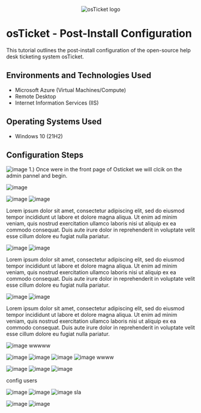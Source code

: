 <p align="center">
<img src="https://i.imgur.com/Clzj7Xs.png" alt="osTicket logo"/>
</p>

<h1>osTicket - Post-Install Configuration</h1>
This tutorial outlines the post-install configuration of the open-source help desk ticketing system osTicket.<br />


<h2>Environments and Technologies Used</h2>

- Microsoft Azure (Virtual Machines/Compute)
- Remote Desktop
- Internet Information Services (IIS)

<h2>Operating Systems Used </h2>

- Windows 10</b> (21H2)


<h2>Configuration Steps</h2>

![image](https://github.com/MartindIT/post-install-config/assets/151476834/55eb4625-dfda-4b10-b1b1-9a8d80424fbb)
1.) Once were in the front page of Osticket we will clcik on the admin pannel and begin. 

![image](https://github.com/MartindIT/post-install-config/assets/151476834/733df689-0293-43d2-995c-ab55975c5d8c)

![image](https://github.com/MartindIT/post-install-config/assets/151476834/e1339b65-e129-4ecf-81dd-a42123fe6b55)
![image](https://github.com/MartindIT/post-install-config/assets/151476834/8b21f93b-7554-45d9-a5a7-c0cc26f1fbe2)

<p>
Lorem ipsum dolor sit amet, consectetur adipiscing elit, sed do eiusmod tempor incididunt ut labore et dolore magna aliqua. Ut enim ad minim veniam, quis nostrud exercitation ullamco laboris nisi ut aliquip ex ea commodo consequat. Duis aute irure dolor in reprehenderit in voluptate velit esse cillum dolore eu fugiat nulla pariatur.
</p>

![image](https://github.com/MartindIT/post-install-config/assets/151476834/1752fb43-7a2f-4898-a1bb-ceae72ea1315)
![image](https://github.com/MartindIT/post-install-config/assets/151476834/e11fca70-8bec-405d-9844-589f35660f91)


<p>
Lorem ipsum dolor sit amet, consectetur adipiscing elit, sed do eiusmod tempor incididunt ut labore et dolore magna aliqua. Ut enim ad minim veniam, quis nostrud exercitation ullamco laboris nisi ut aliquip ex ea commodo consequat. Duis aute irure dolor in reprehenderit in voluptate velit esse cillum dolore eu fugiat nulla pariatur.
</p>

![image](https://github.com/MartindIT/post-install-config/assets/151476834/fc5b51ac-874d-436d-bfa4-3fa522397499)
![image](https://github.com/MartindIT/post-install-config/assets/151476834/fde826c7-05fe-4aca-bcb2-39ccc3c3ebbe)


<p>
Lorem ipsum dolor sit amet, consectetur adipiscing elit, sed do eiusmod tempor incididunt ut labore et dolore magna aliqua. Ut enim ad minim veniam, quis nostrud exercitation ullamco laboris nisi ut aliquip ex ea commodo consequat. Duis aute irure dolor in reprehenderit in voluptate velit esse cillum dolore eu fugiat nulla pariatur.
</p>

![image](https://github.com/MartindIT/post-install-config/assets/151476834/c6d7dad1-c598-4093-9fa4-5dfd89bb243d)
wwwww

![image](https://github.com/MartindIT/post-install-config/assets/151476834/e4ef2a3c-a1a7-4d19-98cc-b8b6397c597d)
![image](https://github.com/MartindIT/post-install-config/assets/151476834/95c14d2f-54d7-43d1-8640-9d42dc07913a)
![image](https://github.com/MartindIT/post-install-config/assets/151476834/1c63355b-50df-41a0-96ca-391caf0ac84a)
![image](https://github.com/MartindIT/post-install-config/assets/151476834/f3b5e405-dc93-48a0-82cb-3a225a038798)
wwww

![image](https://github.com/MartindIT/post-install-config/assets/151476834/eccd1a3c-d897-48ad-a786-f78e5b5394d9)
![image](https://github.com/MartindIT/post-install-config/assets/151476834/f30e2f8f-5f42-4cf3-b7c4-441390723b18)
![image](https://github.com/MartindIT/post-install-config/assets/151476834/0a0f0501-8503-48fd-a712-3bf7a95c662b)

config users

![image](https://github.com/MartindIT/post-install-config/assets/151476834/8b0223d2-7f7c-41e3-b50e-d24084c5fd9a)
![image](https://github.com/MartindIT/post-install-config/assets/151476834/611732f8-5c29-4984-b8a3-01b51ace4e1b)
![image](https://github.com/MartindIT/post-install-config/assets/151476834/4d0cba2b-2c59-4733-bb27-6c7e19634295)
sla

![image](https://github.com/MartindIT/post-install-config/assets/151476834/9d2657e1-762b-4c70-b907-392acbe2b137)
![image](https://github.com/MartindIT/post-install-config/assets/151476834/1ea94c2d-9ae5-46eb-ba49-e862960e9e87)








